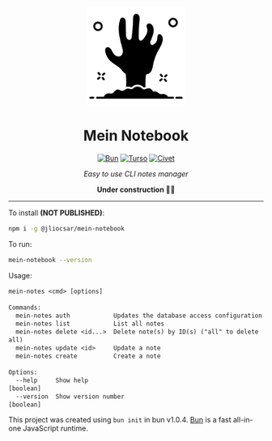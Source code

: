<div align=center>

<picture>
  <source media="(prefers-color-scheme: dark)" srcset="./.github/white-hand.png">
  <img alt="Logo" src="./.github/hand.png" width="196">
</picture>

# Mein Notebook

[![Bun][bun-badge]][bun-url] [![Turso][turso-badge]][turso-url] [![Civet][civet-badge]][civet-url]

_Easy to use CLI notes manager_

**Under construction 👨‍🏭**

</div>

---

To install **(NOT PUBLISHED)**:

```bash
npm i -g @jliocsar/mein-notebook
```

To run:

```bash
mein-notebook --version
```

Usage:

```
mein-notes <cmd> [options]

Commands:
  mein-notes auth            Updates the database access configuration
  mein-notes list            List all notes
  mein-notes delete <id...>  Delete note(s) by ID(s) ("all" to delete all)
  mein-notes update <id>     Update a note
  mein-notes create          Create a note

Options:
  --help     Show help                                                 [boolean]
  --version  Show version number                                       [boolean]
```

This project was created using `bun init` in bun v1.0.4. [Bun](https://bun.sh) is a fast all-in-one JavaScript runtime.

[bun-badge]: https://img.shields.io/badge/bun-fbf0df?style=flat-square&logo=bun&logoColor=fbf0df&color=14151a
[bun-url]: https://bun.sh/
[turso-badge]: https://img.shields.io/badge/turso-121c22?style=flat-square&logo=turso&logoColor=4ff8d2
[turso-url]: https://turso.tech/
[civet-badge]: https://img.shields.io/badge/civet-3e63dd?style=flat-square
[civet-url]: https://civet.dev/

